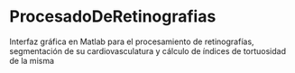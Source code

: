 # ProcesadoDeRetinografias
   Interfaz gráfica en Matlab para el procesamiento de retinografías, segmentación de su cardiovasculatura y cálculo de índices de tortuosidad de la misma
